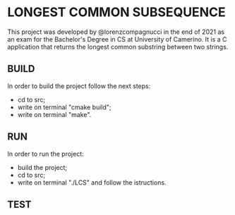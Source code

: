 # LONGEST COMMON SUBSEQUENCE
This project was developed by @lorenzcompagnucci in the end of 2021 as an exam for the Bachelor's Degree in CS at University of Camerino.
It is a C application that returns the longest common substring between two strings.

## BUILD
In order to build the project follow the next steps:
* cd to src;
* write on terminal "cmake build";
* write on terminal "make".



## RUN
In order to run the project:
* build the project;
* cd to src;
* write on terminal "./LCS" and follow the istructions.


## TEST